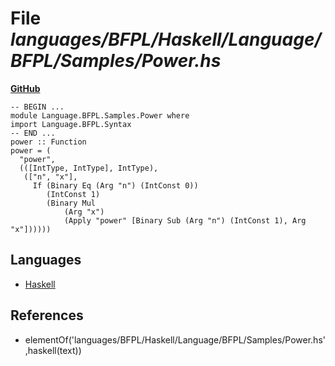 # File _languages/BFPL/Haskell/Language/BFPL/Samples/Power.hs_
**[GitHub](https://github.com/softlang/yas/blob/master/languages/BFPL/Haskell/Language/BFPL/Samples/Power.hs)**
```
-- BEGIN ...
module Language.BFPL.Samples.Power where
import Language.BFPL.Syntax
-- END ...
power :: Function
power = (
  "power",
  (([IntType, IntType], IntType),
   (["n", "x"],
     If (Binary Eq (Arg "n") (IntConst 0))
        (IntConst 1)
        (Binary Mul
            (Arg "x")
            (Apply "power" [Binary Sub (Arg "n") (IntConst 1), Arg "x"])))))
```

## Languages
* [Haskell](../languages/Haskell.md)

## References
* elementOf('languages/BFPL/Haskell/Language/BFPL/Samples/Power.hs',haskell(text))
